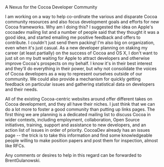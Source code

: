 A Nexus for the Cocoa Developer Community

   I am working on a way to help co-ordinate the various and disparate Cocoa community resources and also focus development goals and efforts for new Cocoa frameworks. Why am I doing this? I suggested the idea on Apple's cocoadev mailing list and a number of people said that they thought it was a good idea, and started emailing me positive feedback and offers to contribute. I couldn't just send them packing! I'm also big on organization, even when it's just casual. As a new developer planning on staking my career (at least partially) on the success of Cocoa and OS X, I don't want to just sit on my butt waiting for Apple to attract developers and otherwise improve Cocoa's prospects on my behalf. I know it's in their best interest and they'll do everything in their power, but why not consolidate the voices of Cocoa developers as a way to represent ourselves outside of our community. We could also provide a mechanism for quickly getting feedback on particular issues and gathering statistical data on developers and their needs.

   All of the existing Cocoa-centric websites around offer different takes on Cocoa development, and they all have their niches. I just think that we can do a lot more to foster a good community than putting up links pages. The first thing we are planning is a dedicated mailing list to discuss Cocoa in wider contexts, including employment, collaboration, Open Source initiatives, training, support and assistance to new developers, and an action list of issues in order of priority. CocoaDev already has an issues page -- the trick is to take this information and find some knowledgeable people willing to make position papers and post them for inspection, almost like RFCs.

   Any comments or desires to help in this regard can be forwarded to BrentGulanowski.
